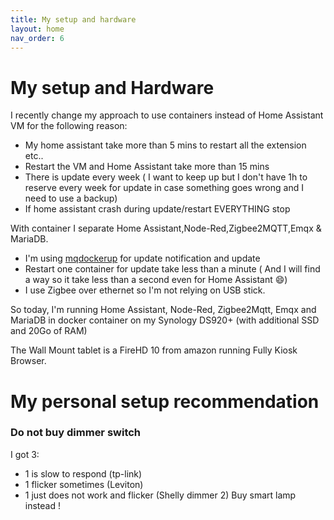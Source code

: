 ```yaml
---
title: My setup and hardware
layout: home
nav_order: 6
---
```



# My setup and Hardware

I recently change my approach to use containers instead of Home Assistant VM for the following reason:
- My home assistant take more than 5 mins to restart all the extension etc..
- Restart the VM and Home Assistant take more than 15 mins
- There is update every week ( I want to keep up but I don't have 1h to reserve every week for update in case something goes wrong and I need to use a backup)
- If home assistant crash during update/restart EVERYTHING stop

With container I separate Home Assistant,Node-Red,Zigbee2MQTT,Emqx & MariaDB.
- I'm using [mqdockerup](https://github.com/MichelFR/MqDockerUp) for update notification and update
- Restart one container for update take less than a minute ( And I will find a way so it take less than a second even for Home Assistant 😄)
- I use Zigbee over ethernet so I'm not relying on USB stick.

So today, I'm running Home Assistant, Node-Red, Zigbee2Mqtt, Emqx and MariaDB in docker container on my Synology DS920+ (with additional SSD and 20Go of RAM)

The Wall Mount tablet is a FireHD 10 from amazon running Fully Kiosk Browser.

# My personal setup recommendation

### Do not buy dimmer switch
I got 3: 
- 1 is slow to respond (tp-link) 
- 1 flicker sometimes (Leviton)
- 1 just does not work and flicker (Shelly dimmer 2)
Buy smart lamp instead ! 



